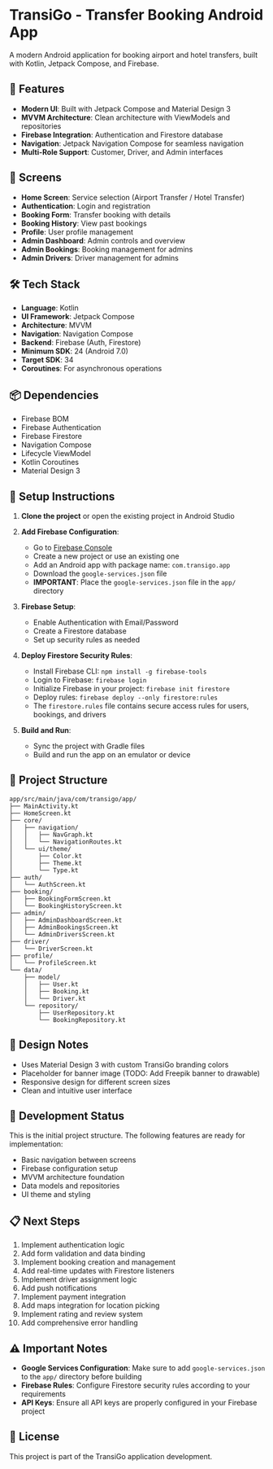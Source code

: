 # TransiGo - Transfer Booking Android App

A modern Android application for booking airport and hotel transfers, built with Kotlin, Jetpack Compose, and Firebase.

## 🚀 Features

- **Modern UI**: Built with Jetpack Compose and Material Design 3
- **MVVM Architecture**: Clean architecture with ViewModels and repositories
- **Firebase Integration**: Authentication and Firestore database
- **Navigation**: Jetpack Navigation Compose for seamless navigation
- **Multi-Role Support**: Customer, Driver, and Admin interfaces

## 📱 Screens

- **Home Screen**: Service selection (Airport Transfer / Hotel Transfer)
- **Authentication**: Login and registration
- **Booking Form**: Transfer booking with details
- **Booking History**: View past bookings
- **Profile**: User profile management
- **Admin Dashboard**: Admin controls and overview
- **Admin Bookings**: Booking management for admins
- **Admin Drivers**: Driver management for admins

## 🛠️ Tech Stack

- **Language**: Kotlin
- **UI Framework**: Jetpack Compose
- **Architecture**: MVVM
- **Navigation**: Navigation Compose
- **Backend**: Firebase (Auth, Firestore)
- **Minimum SDK**: 24 (Android 7.0)
- **Target SDK**: 34
- **Coroutines**: For asynchronous operations

## 📦 Dependencies

- Firebase BOM
- Firebase Authentication
- Firebase Firestore
- Navigation Compose
- Lifecycle ViewModel
- Kotlin Coroutines
- Material Design 3

## 🔧 Setup Instructions

1. **Clone the project** or open the existing project in Android Studio

2. **Add Firebase Configuration**:
   - Go to [Firebase Console](https://console.firebase.google.com/)
   - Create a new project or use an existing one
   - Add an Android app with package name: `com.transigo.app`
   - Download the `google-services.json` file
   - **IMPORTANT**: Place the `google-services.json` file in the `app/` directory

3. **Firebase Setup**:
   - Enable Authentication with Email/Password
   - Create a Firestore database
   - Set up security rules as needed

4. **Deploy Firestore Security Rules**:
   - Install Firebase CLI: `npm install -g firebase-tools`
   - Login to Firebase: `firebase login`
   - Initialize Firebase in your project: `firebase init firestore`
   - Deploy rules: `firebase deploy --only firestore:rules`
   - The `firestore.rules` file contains secure access rules for users, bookings, and drivers

5. **Build and Run**:
   - Sync the project with Gradle files
   - Build and run the app on an emulator or device

## 📁 Project Structure

```
app/src/main/java/com/transigo/app/
├── MainActivity.kt
├── HomeScreen.kt
├── core/
│   ├── navigation/
│   │   ├── NavGraph.kt
│   │   └── NavigationRoutes.kt
│   └── ui/theme/
│       ├── Color.kt
│       ├── Theme.kt
│       └── Type.kt
├── auth/
│   └── AuthScreen.kt
├── booking/
│   ├── BookingFormScreen.kt
│   └── BookingHistoryScreen.kt
├── admin/
│   ├── AdminDashboardScreen.kt
│   ├── AdminBookingsScreen.kt
│   └── AdminDriversScreen.kt
├── driver/
│   └── DriverScreen.kt
├── profile/
│   └── ProfileScreen.kt
└── data/
    ├── model/
    │   ├── User.kt
    │   ├── Booking.kt
    │   └── Driver.kt
    └── repository/
        ├── UserRepository.kt
        └── BookingRepository.kt
```

## 🎨 Design Notes

- Uses Material Design 3 with custom TransiGo branding colors
- Placeholder for banner image (TODO: Add Freepik banner to drawable)
- Responsive design for different screen sizes
- Clean and intuitive user interface

## 🚧 Development Status

This is the initial project structure. The following features are ready for implementation:
- Basic navigation between screens
- Firebase configuration setup
- MVVM architecture foundation
- Data models and repositories
- UI theme and styling

## 📋 Next Steps

1. Implement authentication logic
2. Add form validation and data binding
3. Implement booking creation and management
4. Add real-time updates with Firestore listeners
5. Implement driver assignment logic
6. Add push notifications
7. Implement payment integration
8. Add maps integration for location picking
9. Implement rating and review system
10. Add comprehensive error handling

## ⚠️ Important Notes

- **Google Services Configuration**: Make sure to add `google-services.json` to the `app/` directory before building
- **Firebase Rules**: Configure Firestore security rules according to your requirements
- **API Keys**: Ensure all API keys are properly configured in your Firebase project

## 📄 License

This project is part of the TransiGo application development.
